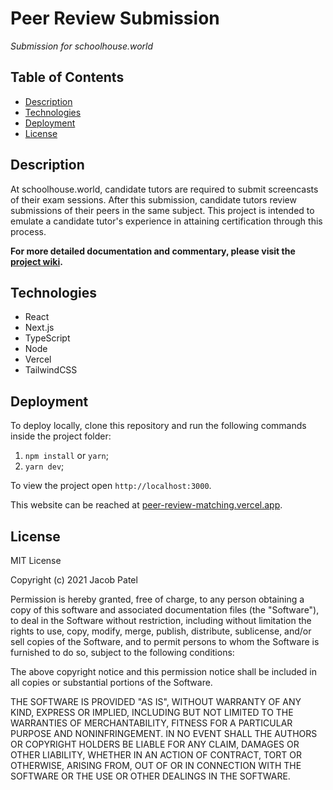 # Peer Review Submission
*Submission for schoolhouse.world*

## Table of Contents
- [Description](#description)
- [Technologies](#technologies)
- [Deployment](#deployment)
- [License](#license)

## Description

At schoolhouse.world, candidate tutors are required to submit screencasts of their exam sessions. After this submission, candidate tutors review submissions of their peers in the same subject. This project is intended to emulate a candidate tutor's experience in attaining certification through this process.

**For more detailed documentation and commentary, please visit the [project wiki](https://github.com/jseanpatel/peer-review-matching/wiki).**

## Technologies

* React
* Next.js
* TypeScript
* Node
* Vercel
* TailwindCSS

## Deployment

To deploy locally, clone this repository and run the following commands inside the project folder:

1. `npm install` or `yarn`;
2. `yarn dev`;

To view the project open `http://localhost:3000`.

This website can be reached at [peer-review-matching.vercel.app](https://peer-review-matching.vercel.app/).

## License

MIT License

Copyright (c) 2021 Jacob Patel

Permission is hereby granted, free of charge, to any person obtaining a copy of this software and associated documentation files (the "Software"), to deal in the Software without restriction, including without limitation the rights to use, copy, modify, merge, publish, distribute, sublicense, and/or sell copies of the Software, and to permit persons to whom the Software is furnished to do so, subject to the following conditions:

The above copyright notice and this permission notice shall be included in all copies or substantial portions of the Software.

THE SOFTWARE IS PROVIDED "AS IS", WITHOUT WARRANTY OF ANY KIND, EXPRESS OR IMPLIED, INCLUDING BUT NOT LIMITED TO THE WARRANTIES OF MERCHANTABILITY, FITNESS FOR A PARTICULAR PURPOSE AND NONINFRINGEMENT. IN NO EVENT SHALL THE AUTHORS OR COPYRIGHT HOLDERS BE LIABLE FOR ANY CLAIM, DAMAGES OR OTHER LIABILITY, WHETHER IN AN ACTION OF CONTRACT, TORT OR OTHERWISE, ARISING FROM, OUT OF OR IN CONNECTION WITH THE SOFTWARE OR THE USE OR OTHER DEALINGS IN THE SOFTWARE.
